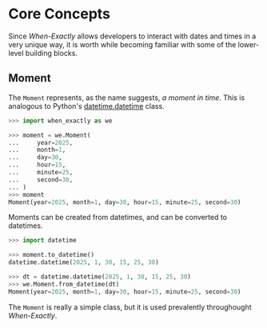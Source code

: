 # Core Concepts

Since _When-Exactly_ allows developers to interact with dates and times in a very unique way,
it is worth while becoming familiar with some of the lower-level building blocks.

## Moment

The `Moment` represents, as the name suggests, _a moment in time_. This is analogous to Python's
[datetime.datetime](https://docs.python.org/3/library/datetime.html#datetime.datetime) class.

```python
>>> import when_exactly as we

>>> moment = we.Moment(
...     year=2025,
...     month=1,
...     day=30,
...     hour=15,
...     minute=25,
...     second=30,
... )
>>> moment
Moment(year=2025, month=1, day=30, hour=15, minute=25, second=30)

```

Moments can be created from datetimes, and can be converted to datetimes.

```python
>>> import datetime

>>> moment.to_datetime()
datetime.datetime(2025, 1, 30, 15, 25, 30)

>>> dt = datetime.datetime(2025, 1, 30, 15, 25, 30)
>>> we.Moment.from_datetime(dt)
Moment(year=2025, month=1, day=30, hour=15, minute=25, second=30)

```


The `Moment` is really a simple class, but it is used prevalently throughought _When-Exactly_.





